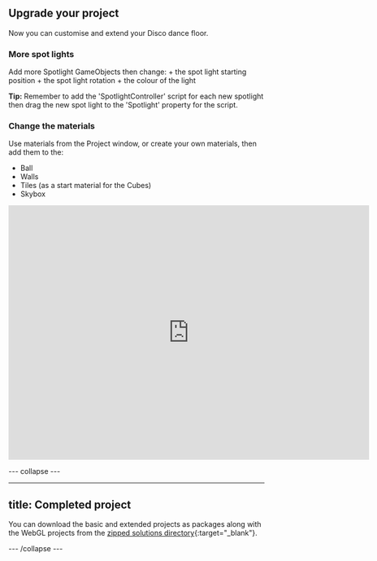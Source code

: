 ## Upgrade your project

Now you can customise and extend your Disco dance floor.

### More spot lights

Add more Spotlight GameObjects then change:
    + the spot light starting position 
    + the spot light rotation
    + the colour of the light

**Tip:** Remember to add the 'SpotlightController' script for each new spotlight then drag the new spot light to the 'Spotlight' property for the script. 

### Change the materials

Use materials from the Project window, or create your own materials, then add them to the:
+ Ball
+ Walls
+ Tiles (as a start material for the Cubes)
+ Skybox 

<iframe allowtransparency="true" width="710" height="500" src="https://raspberrypilearning.github.io/unity-webgl/Disco-Dance-Floor-Upgraded" frameborder="0" scrolling="no"></iframe>

--- collapse ---

---
title: Completed project
---

You can download the basic and extended projects as packages along with the WebGL projects from the [zipped solutions directory](https://rpf.io/p/en/disco-dance-floor-get){:target="_blank"}.

--- /collapse ---
